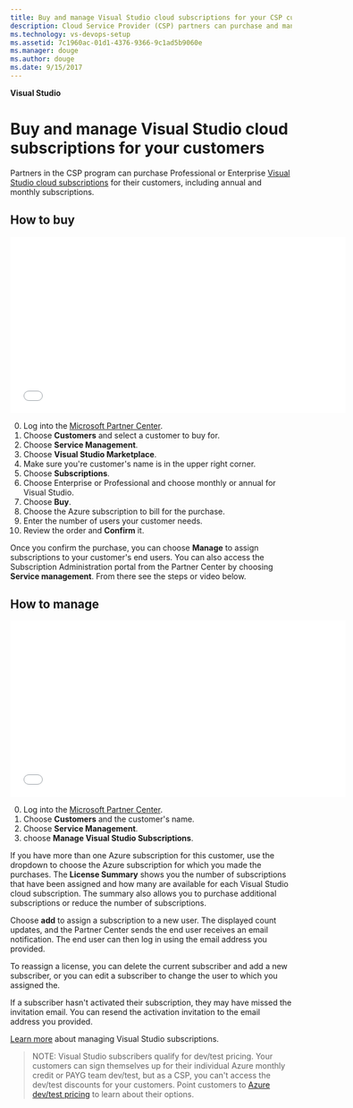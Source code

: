 ```yaml
---
title: Buy and manage Visual Studio cloud subscriptions for your CSP customers
description: Cloud Service Provider (CSP) partners can purchase and manage various Visual Studio cloud subscriptions for their customers
ms.technology: vs-devops-setup
ms.assetid: 7c1960ac-01d1-4376-9366-9c1ad5b9060e
ms.manager: douge
ms.author: douge
ms.date: 9/15/2017
---
```


**Visual Studio**

# Buy and manage Visual Studio cloud subscriptions for your customers

Partners in the CSP program can 
purchase Professional or Enterprise [Visual Studio cloud subscriptions](https://www.visualstudio.com/vs/pricing) for 
their customers, including annual and monthly subscriptions.

## How to buy

<iframe src="//channel9.msdn.com/Shows/Visual-Studio-for-CSP-Partners/CSP-How-to-buy-Visual-Studio-Subscriptions/player" width="600" height="315" allowFullScreen="true" frameBorder="0"></iframe>


0. Log into the [Microsoft Partner Center](https://partnercenter.microsoft.com).
0. Choose **Customers** and select a customer to buy for.
0. Choose **Service Management**.
0. Choose **Visual Studio Marketplace**.
0. Make sure you're customer's name is in the upper right corner.
0. Choose **Subscriptions**.
0. Choose Enterprise or Professional and choose monthly or annual for Visual Studio.
0. Choose **Buy**.
0. Choose the Azure subscription to bill for the purchase.
0. Enter the number of users your customer needs.
0. Review the order and **Confirm** it.

Once you confirm the purchase, you can choose **Manage** to assign subscriptions to your customer's end users.  You can 
also access the Subscription Administration portal from the Partner Center by choosing **Service management**.  From there see the steps or video below.


## How to manage

<iframe src="//channel9.msdn.com/Shows/Visual-Studio-for-CSP-Partners/CSP-How-to-manage-Visual-Studio-Subscriptions/player" width="600" height="315" allowFullScreen="true" frameBorder="0"></iframe>

0. Log into the [Microsoft Partner Center](https://partnercenter.microsoft.com).
0. Choose **Customers** and the customer's name.
0. Choose **Service Management**.
0. choose **Manage Visual Studio Subscriptions**.

If you have more than one Azure subscription for this customer, use the dropdown to choose the Azure subscription for which 
you made the purchases.  The **License Summary** shows you the number of subscriptions that have been assigned and how many 
are available for each Visual Studio cloud subscription.  The summary also allows you to purchase additional subscriptions 
or reduce the number of subscriptions.

Choose **add** to assign a subscription to a new user.  The displayed count updates, and the Partner Center sends 
the end user receives an email notification.  The end user can then log in using the email address you provided.

To reassign a license, you can delete the current subscriber and add a new subscriber, or you can edit a subscriber 
to change the user to which you assigned the.

If a subscriber hasn't activated their subscription, they may have missed the invitation email.  You can resend the 
activation invitation to the email address you provided.


[Learn more](https://docs.microsoft.com/en-us/vsts/billing/vs-subscriptions/manage-vs-subscriptions) about 
managing Visual Studio subscriptions.
	
> NOTE:
> Visual Studio subscribers qualify for dev/test pricing. Your customers can sign themselves up for their 
> individual Azure monthly credit or PAYG team dev/test, but as a CSP, you can't access the dev/test discounts 
> for your customers. Point customers to [Azure dev/test pricing](http://aka.ms/azuredevtestpricing) to learn about 
> their options.  
